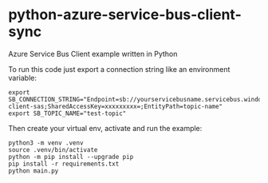 # python-azure-service-bus-client-sync

Azure Service Bus Client example written in Python

To run this code just export a connection string like an environment variable:

    export SB_CONNECTION_STRING="Endpoint=sb://yourservicebusname.servicebus.windows.net/;SharedAccessKeyName=python-client-sas;SharedAccessKey=xxxxxxxxx=;EntityPath=topic-name"
    export SB_TOPIC_NAME="test-topic"
 
 Then create your virtual env, activate and run the example: 

    python3 -m venv .venv
    source .venv/bin/activate
    python -m pip install --upgrade pip
    pip install -r requirements.txt
    python main.py
    
